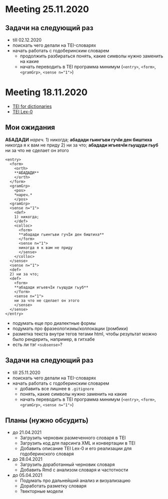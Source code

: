 # Meeting 25.11.2020

## Задачи на следующий раз

* till 02.12.2020
* поискать чего делали на TEI-словарях
* начать работать с годоберинским словарем
    * продолжить разбираться понять, какие символы нужно заменить на какие
    * начать переводить в TEI программа минимум (`<entry>`, `<form>`, `<gramGrp>`, `<sense n="1">`)

# Meeting 18.11.2020

* [TEI for dictionaries](https://www.tei-c.org/release/doc/tei-p5-doc/en/html/DI.html)
* [TEI Lex-0](https://dariah-eric.github.io/lexicalresources/pages/TEILex0/TEILex0.html#senses)

## Мои ожидания

**А́БАДАДИ** *нареч.* 1) никогда; **абадади гьингъви гучӀи ден биштиха** никогда я к вам не приду 2) ни за что; **абадади игьевчӀи гьущуди гьуб** ни за что не сделает он этого

```
<entry>
  <form>
    <orth>
    **А́БАДАДИ**
    </orth>
  </form>
  <gramGrp>
    <pos>
    *нареч.*
    </pos>
  <gramGrp>
  <sense n="1"> 
    <def>
    1) никогда; 
    </def>
    <colloc>
      <form>
      **абадади гьингъви гучӀи ден биштиха**
      </form> 
      <sense n="1"> 
      никогда я к вам не приду
      </sense> 
    </colloc>
  </sense>
  <sense n="1"> 
  <def>
  2) ни за что; 
  <def>
    <form>
    **абадади игьевчӀи гьущуди гьуб**
    </form>
    <sense n="1">
    ни за что не сделает он этого
    </sense> 
  </sense>
</entry>
```
* подумать еще про диалектные формы
* подумать про фразеологизмы/коллокации (ромбики)
* разметка текста внутри тегов тегами html, чтобы результат можно было рендерить, например, в гитхабе
* есть ли тэг `<subsense>`?

## Задачи на следующий раз

* till 25.11.2020
* поискать чего делали на TEI-словарях
* начать работать с годоберинским словарем
    * добавить все лишнее в `.gitignore`
    * понять, какие символы нужно заменить на какие
    * начать переводить в TEI программа минимум (`<entry>`, `<form>`, `<gramGrp>`, `<sense n="1">`)


## Планы (нужно обсудить)

* до 21.04.2021
   * Загрузить черновик размеченного словаря в TEI
   * Загрузить код для парсинга XML и конвертации в TEI
   * Добавить описание TEI Lex-0 и его реализации для годоберинского словаря
* до 28.04.2021
   * Загрузить доработанный черновик словаря
   * Добавить Rmd с анализом словаря и частотности
* до 05.04.2021
   * Подумать про дальнейший анализ и визуализацию
   * Доработать разметку словаря
   * ?векторные модели
